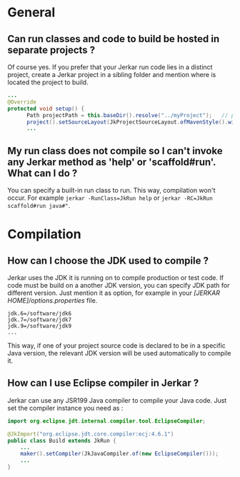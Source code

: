 # General

## Can run classes and code to build be hosted in separate projects ?
Of course yes. If you prefer that your Jerkar run code lies in a distinct project, create a Jerkar project in a sibling 
folder and mention where is located the project to build.

```java
...
@Override
protected void setup() {
      Path projectPath = this.baseDir().resolve("../myProject");   // project to build lies in a sibling folder. 
      project().setSourceLayout(JkProjectSourceLayout.ofMavenStyle().withBaseDir(projectPath));
      ...
```

## My run class does not compile so I can't invoke any Jerkar method as 'help' or 'scaffold#run'. What can I do ?

You can specify a built-in run class to run. This way, compilation won't occur.
For example `jerkar -RunClass=JkRun help` or `jerkar -RC=JkRun scaffold#run java#"`.

# Compilation

## How can I choose the JDK used to compile ?

Jerkar uses the JDK it is running on to compile production or test code. 
If code must be build on a another JDK version, you can specify JDK path for different version.
Just mention it as option, for example in your _[JERKAR HOME]/options.properties_ file.

```
jdk.6=/software/jdk6
jdk.7=/software/jdk7
jdk.9=/software/jdk9
...
```

This way, if one of your project source code is declared to be in a specific Java version, the relevant JDK version will be used automatically to compile it.

## How can I use Eclipse compiler in Jerkar ?

Jerkar can use any JSR199 Java compiler to compile your Java code. Just set the compiler instance you need as :

```java
import org.eclipse.jdt.internal.compiler.tool.EclipseCompiler;

@JkImport("org.eclipse.jdt.core.compiler:ecj:4.6.1")
public class Build extends JkRun {
    ...
    maker().setCompiler(JkJavaCompiler.of(new EclipseCompiler()));
    ...
}
```






